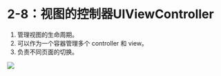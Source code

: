 # 2-8：视图的控制器UIViewController

1. 管理视图的生命周期。
2. 可以作为一个容器管理多个 controller 和 view。
3. 负责不同页面的切换。

![](https://gitlab.com/kiriha/my-public-pictures/-/raw/main/pictures/2024/06/12_21_57_22_202406122157862.png)
